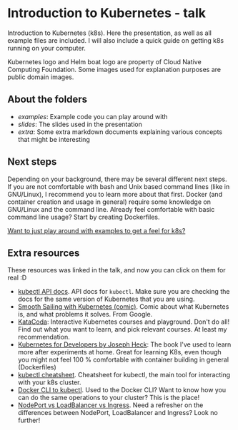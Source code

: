 # Introduction to Kubernetes - talk
Introduction to Kubernetes (k8s). Here the presentation, as well as all example files are included. I will also include a quick guide on getting k8s running on your computer. 


Kubernetes logo and Helm boat logo are property of Cloud Native Computing Foundation. Some images used for explanation purposes are public domain images. 


## About the folders
- *examples*: Example code you can play around with
- *slides*: The slides used in the presentation
- *extra*: Some extra markdown documents explaining various concepts that might be interesting



## Next steps
Depending on your background, there may be several different next steps. If you are not comfortable with bash and Unix based command lines (like in GNU/Linux), I recommend you to learn more about that first. Docker (and container creation and usage in general) require some knowledge on GNU/Linux and the command line. Already feel comfortable with basic command line usage? Start by creating Dockerfiles. 


[Want to just play around with examples to get a feel for k8s?](example/README.md) 


## Extra resources
These resources was linked in the talk, and now you can click on them for real :D
- [kubectl API docs](https://kubernetes.io/docs/reference/generated/kubernetes-api/v1.15/). API docs for `kubectl`. Make sure you are checking the docs for the same version of Kubernetes that you are using. 
- [Smooth Sailing with Kubernetes (comic)](https://cloud.google.com/kubernetes-engine/kubernetes-comic/). Comic about what Kubernetes is, and what problems it solves. From Google.
- [KataCoda](https://www.katacoda.com/): Interactive Kubernetes courses and playground. Don't do all! Find out what you want to learn, and pick relevant courses. At least my recommendation.
- [Kubernetes for Developers by Joseph Heck](https://www.amazon.com/gp/product/B07931YQK3): The book I've used to learn more after experiments at home. Great for learning K8s, even though you might not feel 100 % comfortable with container building in general (Dockerfiles)
- [kubectl cheatsheet](https://kubernetes.io/docs/reference/kubectl/cheatsheet/). Cheatsheet for kubectl, the main tool for interacting with your k8s cluster.
- [Docker CLI to kubectl](https://kubernetes.io/docs/reference/kubectl/docker-cli-to-kubectl/). Used to the Docker CLI? Want to know how you can do the same operations to your cluster? This is the place!
- [NodePort vs LoadBalancer vs Ingress](https://medium.com/google-cloud/kubernetes-nodeport-vs-loadbalancer-vs-ingress-when-should-i-use-what-922f010849e0). Need a refresher on the differences between NodePort, LoadBalancer and Ingress? Look no further!
